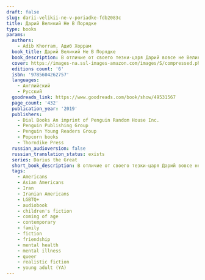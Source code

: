 ```yaml
---
draft: false
slug: darii-velikii-ne-v-poriadke-fdb2083c
title: Дарий Великий Не В Порядке
type: books
params:
  authors:
    - Adib Khorram, Адиб Хоррам
  book_title: Дарий Великий Не В Порядке
  book_description: В отличие от своего тезки-царя Дарий вовсе не Великий. Он наполовину перс, но всю жизнь прожил в Портленде. В раннем возрасте Дарию диагностировали клиническую депрессию, и, несмотря на лечение, ему все еще сложно найти общий язык со сверстниками. Узнав, что его дедушка серьезно болен, Дарий вместе с семьей впервые отправляется в Иран. Там он знакомится с соседским мальчиком Сухрабом, дружба с которым навсегда меняет его жизнь.
  cover: https://images-na.ssl-images-amazon.com/images/S/compressed.photo.goodreads.com/books/1563370922l/49531567.jpg
  editions count: '6'
  isbn: '9785604262757'
  languages:
    - Английский
    - Русский
  goodreads_link: https://www.goodreads.com/book/show/49531567
  page_count: '432'
  publication_year: '2019'
  publishers:
    - Dial Books An imprint of Penguin Random House Inc.
    - Penguin Publishing Group
    - Penguin Young Readers Group
    - Popcorn books
    - Thorndike Press
  russian_audioversion: false
  russian_translation_status: exists
  series: Darius the Great
  short_book_description: В отличие от своего тезки-царя Дарий вовсе не Великий. Он наполовину перс, но всю жизнь прожил в Портленде.
  tags:
    - Americans
    - Asian Americans
    - Iran
    - Iranian Americans
    - LGBTQ+
    - audiobook
    - children's fiction
    - coming of age
    - contemporary
    - family
    - fiction
    - friendship
    - mental health
    - mental illness
    - queer
    - realistic fiction
    - young adult (YA)
---
```

